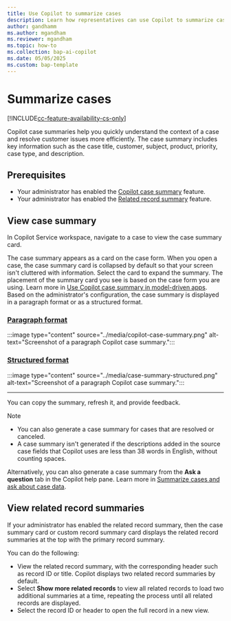 ```yaml
---
title: Use Copilot to summarize cases
description: Learn how representatives can use Copilot to summarize cases in Copilot Service workspace.
author: gandhamm 
ms.author: mgandham 
ms.reviewer: mgandham
ms.topic: how-to 
ms.collection: bap-ai-copilot
ms.date: 05/05/2025
ms.custom: bap-template 
---
```


# Summarize cases

[!INCLUDE[cc-feature-availability-cs-only](../../includes/cc-feature-availability-cs-only.md)]


Copilot case summaries help you quickly understand the context of a case and resolve customer issues more efficiently. The case summary includes key information such as the case title, customer, subject, product, priority, case type, and description.

## Prerequisites

- Your administrator has enabled the [Copilot case summary](/dynamics365/contact-center/administer/copilot-enable-summary) feature.
- Your administrator has enabled the [Related record summary](../administer/copilot-map-custom-fields.md#include-related-record-summary) feature.

## View case summary

In Copilot Service workspace, navigate to a case to view the case summary card.

The case summary appears as a card on the case form. When you open a case, the case summary card is collapsed by default so that your screen isn't cluttered with information. Select the card to expand the summary. The placement of the summary card you see is based on the case form you are using. Learn more in [Use Copilot case summary in model-driven apps](/power-apps/user/copilot-case-summary). Based on the administrator's configuration, the case summary is displayed in a paragraph format or as a structured format.

### [Paragraph format](#tab/paragraphformat)

:::image type="content" source="../media/copilot-case-summary.png" alt-text="Screenshot of a paragraph Copilot case summary.":::

### [Structured format](#tab/summaryformat)



:::image type="content" source="../media/case-summary-structured.png" alt-text="Screenshot of a paragraph Copilot case summary.":::

---

You can copy the summary, refresh it, and provide feedback.

> [!NOTE]
> - You can also generate a case summary for cases that are resolved or canceled.
> - A case summary isn't generated if the descriptions added in the source case fields that Copilot uses are less than 38 words in English, without counting spaces.

Alternatively, you can also generate a case summary from the **Ask a question** tab in the Copilot help pane. Learn more in [Summarize cases and ask about case data](/dynamics365/contact-center/use/use-ask-a-question#summarize-cases-and-ask-about-case-data).


## View related record summaries

If your administrator has enabled the related record summary, then the case summary card or custom record summary card displays the related record summaries at the top with the primary record summary.

You can do the following:

- View the related record summary, with the corresponding header such as record ID or title. Copilot displays two related record summaries by default.
- Select **Show more related records** to view all related records to load two additional summaries at a time, repeating the process until all related records are displayed.
- Select the record ID or header to open the full record in a new view.